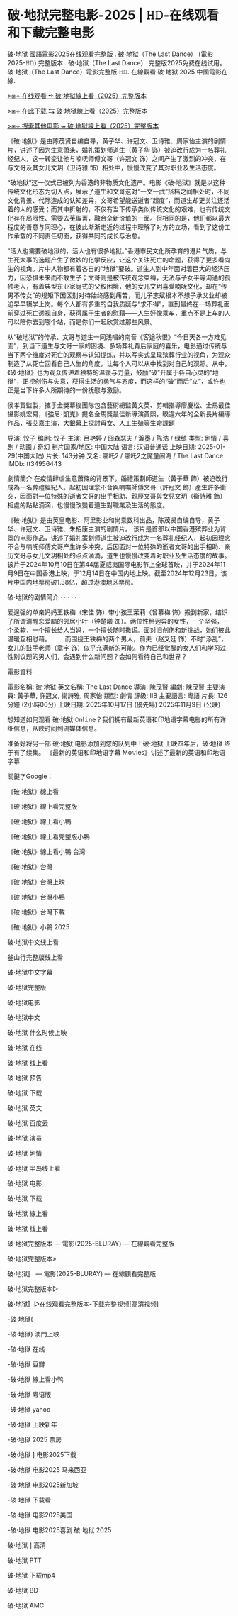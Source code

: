 # 破·地狱完整电影-𝟤𝟢𝟤5 | 𝙷𝙳-在线观看和下载完整电影
破·地狱 國語電影2025在线观看完整版 . 破·地狱（The Last Dance） (電影2025-𝙷𝙳) 完整版本 . 破·地狱（The Last Dance） 完整版2025免费在线试用。 破·地狱（The Last Dance）電影完整版 𝙷𝙳. 在線觀看 破·地狱 2025 中國電影在線.

[>⧆⟢ 在线观看 ➺ 破·地狱線上看（2025）完整版本](https://t.co/ObpWqqKy4q)

[>⧆⟢ 在此下载 ⇆ 破·地狱線上看（2025）完整版本](https://t.co/ObpWqqKy4q)

[>⧆⟢ 搜索其他电影 ⇴ 破·地狱線上看（2025）完整版本](https://t.co/ObpWqqKy4q)

《破·地狱》是由陈茂贤自编自导，黄子华、许冠文、卫诗雅、周家怡主演的剧情片，讲述了因为生意萧条，婚礼策划师道生（黄子华 饰）被迫改行成为一名葬礼经纪人，这一转变让他与喃呒师傅文哥（许冠文 饰）之间产生了激烈的冲突，在与文哥及其女儿文玥（卫诗雅 饰）相处中，慢慢改变了其对职业及生活态度。

“破地狱”这一仪式已被列为香港的非物质文化遗产。电影《破·地狱》就是以这种传统文化形态为切入点，展示了道生和文哥这对“一文一武”搭档之间相处时，不同文化背景、代际造成的认知差异，文哥希望能送逝者“超度”，而道生却更关注还活着的人的感受；而其中折射的，不仅有当下传承类似传统文化的艰难，也有传统文化存在局限性、需要去芜取菁，融合全新价值的一面。但相同的是，他们都以最大程度的善意与同理心，在彼此渐渐走近的过程中理解了对方的立场，看到了这份工作承载的不同责任切面，获得共同的成长与治愈。

“活人也需要破地狱的，活人也有很多地狱。”香港市民文化所孕育的港片气质，与生死大事的选题产生了微妙的化学反应，让这个关注死亡的命题，获得了更多看向生的视角。片中人物都有着各自的“地狱”要破。道生人到中年面对着巨大的经济压力，因恐惧未来而不敢生子；文哥则是被传统观念束缚，无法与子女平等沟通的孤独老人，有着典型东亚家庭式的父权困境，他的女儿文玥喜爱喃呒文化，却在“传男不传女”的规矩下因区别对待始终感到痛苦，而儿子志斌根本不想子承父业却被迫早早辍学上岗。每个人都有多重的自我质疑与“求不得”，直到最终在一场葬礼面前穿过死亡透视自身，获得属于生者的慰藉——人生好像乘车，重点不是上车的人可以陪你去到哪个站，而是你们一起欣赏过那些风景。

从“破地狱”的传承、文哥与道生一同浅唱的南音《客途秋恨》“今日天各一方难见面”，到当下道生与文哥一家的困境、多场葬礼背后家庭的喜乐，电影通过传统与当下两个维度对死亡的观察与认知提炼，并以写实式呈现殡葬行业的视角，为观众制造了从死亡回看自己人生的角度，让每个人可以从中找到对自己的观照。从中，《破·地狱》也为观众传递着独特的温暖与力量，鼓励“破”开属于各自心灵的“地狱”，正视创伤与失意，获得生活的勇气与态度，而这样的“破”而后“立”，或许也正是当下许多人所期待的一份抚慰与激励。

侯孝賢監製，攜手金獎幕後團隊包含藝術總監黃文英、剪輯指導廖慶松、金馬最佳攝影姚宏易，《強尼･凱克》提名金馬獎最佳新導演黃熙，睽違六年的全新長片編導作品，張艾嘉主演，大銀幕上探討母女、人工生殖等生命課題

导演: 饺子 编剧: 饺子 主演: 吕艳婷 / 囧森瑟夫 / 瀚墨 / 陈浩 / 绿绮 类型: 剧情 / 喜剧 / 动画 / 奇幻 制片国家/地区: 中国大陆 语言: 汉语普通话 上映日期: 2025-01-29(中国大陆) 片长: 143分钟 又名: 哪吒2 / 哪吒2之魔童闹海 / The Last Dance IMDb: tt34956443

劇情簡介 在疫情肆虐生意蕭條的背景下，婚禮策劃師道生（黃子華 飾）被迫改行成為一名葬禮經紀人。起初因理念不合與喃嘸師傅文哥（許冠文 飾）產生許多衝突，因面對一位特殊的逝者文哥的出手相助、親歷文哥與女兒文玥（衞詩雅 飾）相處的點點滴滴，也慢慢改變着道生對職業及生活的態度。

《破·地狱》是由英皇电影、阿里影业和尚乘数科出品，陈茂贤自编自导，黄子华、许冠文、卫诗雅、朱栢康主演的剧情片。 该片是首部以中国香港殡葬业为背景的电影作品，讲述了婚礼策划师道生被迫改行成为一名葬礼经纪人，起初因理念不合与喃呒师傅文哥产生许多冲突，后因面对一位特殊的逝者文哥的出手相助、亲历文哥与女儿文玥相处的点点滴滴，道生也慢慢改变着对职业及生活态度的故事。 该片于2024年10月10日在第44届夏威夷国际电影节上全球首映，并于2024年11月9日在中国香港上映，于12月14日在中国内地上映。截至2024年12月23日，该片中国内地票房破1.38亿，超过港澳地区票房。

破·地狱的剧情简介 · · · · · ·

爱逞强的单亲妈妈王铁梅（宋佳 饰）带小孩王茉莉（曾慕梅 饰）搬到新家，结识了所谓清醒恋爱脑的邻居小叶（钟楚曦 饰）。两位性格迥异的女性，一个坚强，一个柔软，一个擅长给人当妈，一个擅长随时撒谎。面对旧创伤和新挑战，她们彼此温暖互相慰藉。 　　而围绕王铁梅的两个男人，前夫（赵又廷 饰）不时“添乱”，女儿的鼓手老师（章宇 饰）似乎充满新的可能。作为已经觉醒的女人们和学习过性别议题的男人们，会遇到什么新问题？会如何看待自己和世界？

電影資料

電影名稱: 破·地狱 英文名稱: The Last Dance 導演: 陳茂賢 編劇: 陳茂賢 主要演員: 黃子華, 許冠文, 衞詩雅, 周家怡 類型: 劇情 評級: IIB 主要語言: 粵語 片長: 126分鐘 (2小時06分) 上映日期: 2025年10月17日 (優先場) 2025年11月9日 (公映)

想知道如何观看 破·地狱 𝙾nl𝚒ne？我们拥有最新英语和印地语字幕电影的所有详细信息，从映时间到流媒体信息。

准备好将另一部 破·地狱 电影添加到您的队列中！破·地狱 上映四年后，破·地狱 终于有了续集。 《最新的英语和印地语字幕 Mo𝚟ies》讲述了最新的英语和印地语字幕

關鍵字Google：

《破·地狱》線上看

《破·地狱》線上看完整版

《破·地狱》線上看小鴨

《破·地狱》線上看完整版小鴨

《破·地狱》線上看小鴨 台灣

《破·地狱》台灣

《破·地狱》台灣上映

《破·地狱》台灣小鴨

《破·地狱》台灣下載

《破·地狱》小鴨 2025

破·地狱中文线上看

釜山行完整版线上看

破·地狱中文字幕

破·地狱完整版

破·地狱电影

破·地狱中文

破·地狱 什么时候上映

破·地狱 在线

破·地狱 线上看

破·地狱 预告

破·地狱 下载

破·地狱 英文

破·地狱 百度云

破·地狱 演员

破·地狱 剧情

破·地狱 半岛线上看

破·地狱 电影

破·地狱 下载

破·地狱 線上看

破·地狱 线上看

破·地狱完整版本 — 電影(2025-BLURAY) — 在線觀看完整版

破·地狱完整版本»

破·地狱〛 — 電影(2025-BLURAY) — 在線觀看完整版

破·地狱完整版本▷

破·地狱〛▷在线观看完整版本-下载完整视频[高清视频]

-破·地狱(

-破·地狱) 澳門上映

-破·地狱 在线

-破·地狱 豆瓣

-破·地狱 線上看小鸭

-破·地狱 粤语版

-破·地狱 yahoo

-破·地狱 上映新年

-破·地狱 2025 票房

-破·地狱 ] 电影2025下载

-破·地狱 电影2025 马来西亚

-破·地狱 电影2025新加坡

-破·地狱 下载看

-破·地狱 电影2025美国

-破·地狱 电影2025喜剧 破·地狱 2025

破·地狱 ] 高清

破·地狱 PTT

破·地狱 下载mp4

破·地狱 BD

破·地狱 AMC
